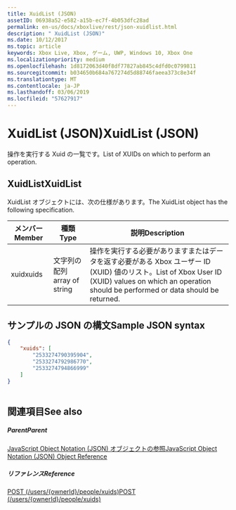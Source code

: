 ```yaml
---
title: XuidList (JSON)
assetID: 06938a52-e582-a15b-ec7f-4b053dfc28ad
permalink: en-us/docs/xboxlive/rest/json-xuidlist.html
description: " XuidList (JSON)"
ms.date: 10/12/2017
ms.topic: article
keywords: Xbox Live, Xbox, ゲーム, UWP, Windows 10, Xbox One
ms.localizationpriority: medium
ms.openlocfilehash: 1d8172063d40f8df77827ab845c4dfd0c0799811
ms.sourcegitcommit: b034650b684a767274d5d88746faeea373c8e34f
ms.translationtype: MT
ms.contentlocale: ja-JP
ms.lasthandoff: 03/06/2019
ms.locfileid: "57627917"
---
```

# <a name="xuidlist-json"></a><span data-ttu-id="faf81-104">XuidList (JSON)</span><span class="sxs-lookup"><span data-stu-id="faf81-104">XuidList (JSON)</span></span>
<span data-ttu-id="faf81-105">操作を実行する Xuid の一覧です。</span><span class="sxs-lookup"><span data-stu-id="faf81-105">List of XUIDs on which to perform an operation.</span></span> 
<a id="ID4EN"></a>

 
## <a name="xuidlist"></a><span data-ttu-id="faf81-106">XuidList</span><span class="sxs-lookup"><span data-stu-id="faf81-106">XuidList</span></span>
 
<span data-ttu-id="faf81-107">XuidList オブジェクトには、次の仕様があります。</span><span class="sxs-lookup"><span data-stu-id="faf81-107">The XuidList object has the following specification.</span></span>
 
| <span data-ttu-id="faf81-108">メンバー</span><span class="sxs-lookup"><span data-stu-id="faf81-108">Member</span></span>| <span data-ttu-id="faf81-109">種類</span><span class="sxs-lookup"><span data-stu-id="faf81-109">Type</span></span>| <span data-ttu-id="faf81-110">説明</span><span class="sxs-lookup"><span data-stu-id="faf81-110">Description</span></span>| 
| --- | --- | --- | 
| <span data-ttu-id="faf81-111">xuid</span><span class="sxs-lookup"><span data-stu-id="faf81-111">xuids</span></span>| <span data-ttu-id="faf81-112">文字列の配列</span><span class="sxs-lookup"><span data-stu-id="faf81-112">array of string</span></span>| <span data-ttu-id="faf81-113">操作を実行する必要がありますまたはデータを返す必要がある Xbox ユーザー ID (XUID) 値のリスト。</span><span class="sxs-lookup"><span data-stu-id="faf81-113">List of Xbox User ID (XUID) values on which an operation should be performed or data should be returned.</span></span>| 
  
<a id="ID4EMB"></a>

 
## <a name="sample-json-syntax"></a><span data-ttu-id="faf81-114">サンプルの JSON の構文</span><span class="sxs-lookup"><span data-stu-id="faf81-114">Sample JSON syntax</span></span>
 

```json
{
    "xuids": [
        "2533274790395904", 
        "2533274792986770", 
        "2533274794866999"
    ]
}
    
```

  
<a id="ID4EVB"></a>

 
## <a name="see-also"></a><span data-ttu-id="faf81-115">関連項目</span><span class="sxs-lookup"><span data-stu-id="faf81-115">See also</span></span>
 
<a id="ID4EXB"></a>

 
##### <a name="parent"></a><span data-ttu-id="faf81-116">Parent</span><span class="sxs-lookup"><span data-stu-id="faf81-116">Parent</span></span> 

[<span data-ttu-id="faf81-117">JavaScript Object Notation (JSON) オブジェクトの参照</span><span class="sxs-lookup"><span data-stu-id="faf81-117">JavaScript Object Notation (JSON) Object Reference</span></span>](atoc-xboxlivews-reference-json.md)

  
<a id="ID4EBC"></a>

 
##### <a name="reference"></a><span data-ttu-id="faf81-118">リファレンス</span><span class="sxs-lookup"><span data-stu-id="faf81-118">Reference</span></span> 

[<span data-ttu-id="faf81-119">POST (/users/{ownerId}/people/xuids)</span><span class="sxs-lookup"><span data-stu-id="faf81-119">POST (/users/{ownerId}/people/xuids)</span></span>](../uri/people/uri-usersowneridpeoplexuidspost.md)

   